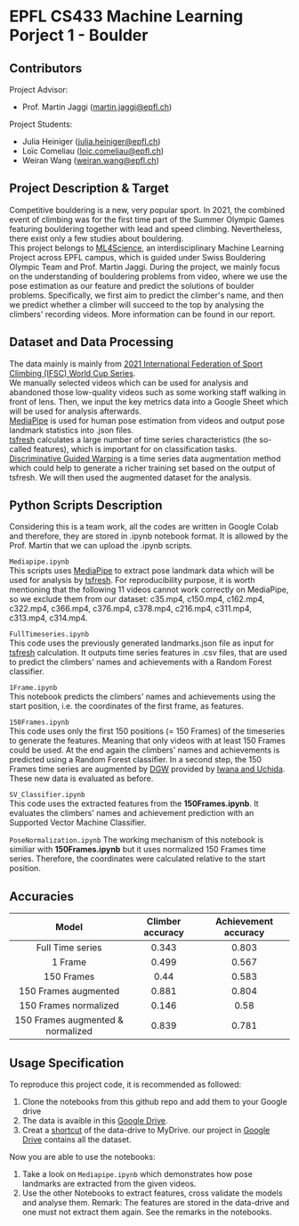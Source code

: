 # EPFL CS433 Machine Learning Porject 1 - Boulder

## Contributors
Project Advisor:
- Prof. Martin Jaggi (martin.jaggi@epfl.ch)

Project Students:  
- Julia Heiniger (julia.heiniger@epfl.ch)   
- Loïc Comeliau (loic.comeliau@epfl.ch)
- Weiran Wang (weiran.wang@epfl.ch)

## Project Description & Target
Competitive bouldering is a new, very popular sport. In 2021, the combined event of climbing was for the first time part of the Summer Olympic Games featuring bouldering together with lead and speed climbing. Nevertheless, there exist only a few studies about bouldering.  
This project belongs to [ML4Science](https://www.epfl.ch/labs/mlo/ml4science/), an interdisciplinary Machine Learning Project across EPFL campus, which is guided under Swiss  Bouldering Olympic Team and Prof. Martin Jaggi. During the project, we mainly focus on the understanding of bouldering problems from video, where we use the pose estimation as our feature and predict the solutions of boulder problems. Specifically, we first aim to predict the climber's name, and then we predict whether a climber will succeed to the top by analysing the climbers' recording videos. More information can be found in our report.

##  Dataset and Data Processing
The data mainly is mainly from [2021 International Federation of Sport Climbing (IFSC) World Cup Series](https://www.ifsc-climbing.org/index.php/world-competition/calendar).  
We manually selected videos which can be used for analysis and abandoned those low-quality videos such as some working staff walking in front of lens. Then, we input the key metrics data into a Google Sheet which will be used for analysis afterwards.  
[MediaPipe](https://google.github.io/mediapipe/) is used for human pose estimation from videos and output pose landmark statistics into .json files.  
[tsfresh](https://tsfresh.readthedocs.io/en/latest/) calculates a large number of time series characteristics (the so-called features), which is important for on classification tasks.  
[Discriminative Guided Warping](https://github.com/uchidalab/time_series_augmentation) is a time series data augmentation method which could help to generate a richer training set based on the output of tsfresh. We will then used the augmented dataset for the analysis.

## Python Scripts Description
Considering this is a team work, all the codes are written in Google Colab and therefore, they are stored in .ipynb notebook format. It is allowed by the Prof. Martin that we can upload the .ipynb scripts.

`Mediapipe.ipynb`  
This scripts uses [MediaPipe](https://google.github.io/mediapipe/) to extract pose landmark data which will be used for analysis by [tsfresh](https://tsfresh.readthedocs.io/en/latest/). For reproducibility purpose, it is worth mentioning that the following 11 videos cannot work correctly on MediaPipe, so we exclude them from our dataset: c35.mp4, c150.mp4, c162.mp4, c322.mp4, c366.mp4, c376.mp4, c378.mp4, c216.mp4, c311.mp4, c313.mp4, c314.mp4.

`FullTimeseries.ipynb`  
This code uses the previously generated landmarks.json file as input for [tsfresh](https://tsfresh.readthedocs.io/en/latest/) calculation. It outputs time series features in .csv files, that are used to predict the climbers' names and achievements with a Random Forest classifier.

`1Frame.ipynb`  
This notebook predicts the climbers' names and achievements using the start position, i.e. the coordinates of the first frame, as features.

`150Frames.ipynb`  
This code uses only the first 150 positions (= 150 Frames) of the timeseries to generate the features. Meaning that only videos with at least 150 Frames could be used. At the end again the climbers' names and achievements is predicted using a Random Forest classifier. In a second step, the 150 Frames time series are augmented by [DGW](https://github.com/uchidalab/time_series_augmentation) provided by [Iwana and Uchida](https://arxiv.org/pdf/2004.08780.pdf). These new data is evaluated as before.
 
`SV_Classifier.ipynb`  
This code uses the extracted features from the **150Frames.ipynb**. It evaluates the climbers' names and achievement prediction with an Supported Vector Machine Classifier.

`PoseNormalization.ipynb`
The working mechanism of this notebook is similiar with **150Frames.ipynb** but it uses normalized 150 Frames time series. Therefore, the coordinates were calculated relative to the start position.

## Accuracies  
|Model|Climber accuracy|Achievement accuracy|
|:---:|:--------------:|:------------------:|
|Full Time series|0.343|0.803|
|1 Frame|0.499|0.567|
|150 Frames|0.44|0.583|
|150 Frames augmented|0.881|0.804|
|150 Frames normalized|0.146|0.58|
|150 Frames augmented & normalized| 0.839|0.781|

## Usage Specification
To reproduce this project code, it is recommended as followed:
1. Clone the notebooks from this github repo and add them to your Google drive
2. The data is avaible in this [Google Drive](https://drive.google.com/drive/folders/1bXuYPRGQAE4X9DNayvMkN0cKofJozSAB?usp=sharing).
3. Creat a [shortcut](https://support.google.com/drive/answer/9700156?hl=en&co=GENIE.Platform%3DDesktop) of the data-drive to MyDrive. 
our project in [Google Drive](https://drive.google.com/drive/folders/1bXuYPRGQAE4X9DNayvMkN0cKofJozSAB?usp=sharing) contains all the dataset. 

Now you are able to use the notebooks:

1. Take a look on `Mediapipe.ipynb` which demonstrates how pose landmarks are extracted from the given videos.
2. Use the other Notebooks to extract features, cross validate the models and analyse them.
   Remark: The features are stored in the data-drive and one must not extract them again. See the remarks in the notebooks.
